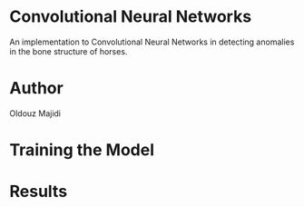 # Convolutional Neural Networks

An implementation to Convolutional Neural Networks in detecting anomalies in the 
bone structure of horses.


# Author

Oldouz Majidi

# Training the Model


# Results

